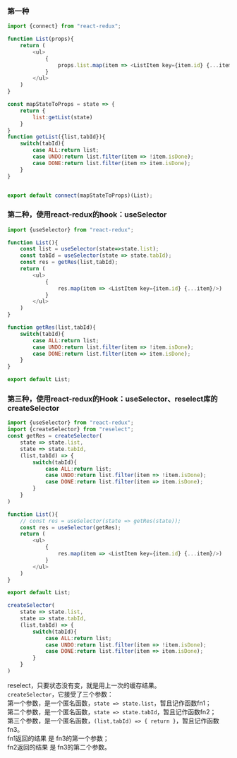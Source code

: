 ### 第一种
```javascript
import {connect} from "react-redux";

function List(props){
    return (
        <ul>
            {
                props.list.map(item => <ListItem key={item.id} {...item}/>)
            }
        </ul>
    )
}

const mapStateToProps = state => {
    return {
        list:getList(state)
    }
}
function getList({list,tabId}){
    switch(tabId){
        case ALL:return list;
        case UNDO:return list.filter(item => !item.isDone);
        case DONE:return list.filter(item => item.isDone);
    }
}


export default connect(mapStateToProps)(List);
```

### 第二种，使用react-redux的hook：useSelector
```javascript
import {useSelector} from "react-redux";

function List(){
    const list = useSelector(state=>state.list);
    const tabId = useSelector(state => state.tabId);
    const res = getRes(list,tabId);
    return (
        <ul>
            {
                res.map(item => <ListItem key={item.id} {...item}/>)
            }
        </ul>
    )
}

function getRes(list,tabId){
    switch(tabId){
        case ALL:return list;
        case UNDO:return list.filter(item => !item.isDone);
        case DONE:return list.filter(item => item.isDone);
    }
}

export default List;
```
### 第三种，使用react-redux的Hook：useSelector、reselect库的createSelector
```javascript
import {useSelector} from "react-redux";
import {createSelector} from "reselect";
const getRes = createSelector(
    state => state.list,
    state => state.tabId,
    (list,tabId) => {
        switch(tabId){
            case ALL:return list;
            case UNDO:return list.filter(item => !item.isDone);
            case DONE:return list.filter(item => item.isDone);
        }        
    }
)

function List(){
    // const res = useSelector(state => getRes(state));
    const res = useSelector(getRes);
    return (
        <ul>
            {
                res.map(item => <ListItem key={item.id} {...item}/>)
            }
        </ul>
    )
}

export default List;
```

```javascript
createSelector(
    state => state.list,
    state => state.tabId,
    (list,tabId) => {
        switch(tabId){
            case ALL:return list;
            case UNDO:return list.filter(item => !item.isDone);
            case DONE:return list.filter(item => item.isDone);
        }        
    }
)
```
reselect，只要状态没有变，就是用上一次的缓存结果。<br>
`createSelector`，它接受了三个参数：<br>
第一个参数，是一个匿名函数，`state => state.list`，暂且记作函数fn1；<br>
第二个参数，是一个匿名函数，`state => state.tabId`，暂且记作函数fn2；<br>
第三个参数，是一个匿名函数，`(list,tabId) => { return }`，暂且记作函数fn3。<br>
fn1返回的结果 是 fn3的第一个参数；<br>
fn2返回的结果 是 fn3的第二个参数。